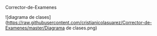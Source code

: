 Corrector-de-Examenes

![diagrama de clases](https://raw.githubusercontent.com/cristianicolasuarez/Corrector-de-Examenes/master/Diagrama de clases.png)
